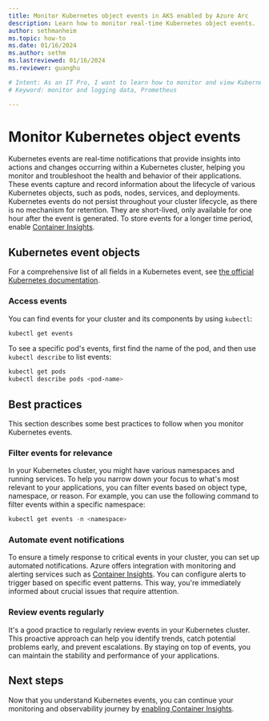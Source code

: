 ```yaml
---
title: Monitor Kubernetes object events in AKS enabled by Azure Arc
description: Learn how to monitor real-time Kubernetes object events.
author: sethmanheim
ms.topic: how-to
ms.date: 01/16/2024
ms.author: sethm 
ms.lastreviewed: 01/16/2024
ms.reviewer: guanghu

# Intent: As an IT Pro, I want to learn how to monitor and view Kubernetes object events for AKS.
# Keyword: monitor and logging data, Prometheus

---
```


# Monitor Kubernetes object events

Kubernetes events are real-time notifications that provide insights into actions and changes occurring within a Kubernetes cluster, helping you monitor and troubleshoot the health and behavior of their applications. These events capture and record information about the lifecycle of various Kubernetes objects, such as pods, nodes, services, and deployments. Kubernetes events do not persist throughout your cluster lifecycle, as there is no mechanism for retention. They are short-lived, only available for one hour after the event is generated. To store events for a longer time period, enable [Container Insights](/azure/azure-monitor/containers/kubernetes-monitoring-enable).

## Kubernetes event objects

For a comprehensive list of all fields in a Kubernetes event, see [the official Kubernetes documentation](https://kubernetes.io/docs/reference/kubernetes-api/cluster-resources/event-v1/).

### Access events

You can find events for your cluster and its components by using `kubectl`:

```powershell
kubectl get events
```

To see a specific pod's events, first find the name of the pod, and then use `kubectl describe` to list events:

```powershell
kubectl get pods
kubectl describe pods <pod-name>
```

## Best practices

This section describes some best practices to follow when you monitor Kubernetes events.

### Filter events for relevance

In your Kubernetes cluster, you might have various namespaces and running services. To help you narrow down your focus to what's most relevant to your applications, you can filter events based on object type, namespace, or reason. For example, you can use the following command to filter events within a specific namespace:

```powershell
kubectl get events -n <namespace>
```

### Automate event notifications

To ensure a timely response to critical events in your cluster, you can set up automated notifications. Azure offers integration with monitoring and alerting services such as [Container Insights](/azure/azure-monitor/containers/kubernetes-monitoring-enable). You can configure alerts to trigger based on specific event patterns. This way, you're immediately informed about crucial issues that require attention.

### Review events regularly

It's a good practice to regularly review events in your Kubernetes cluster. This proactive approach can help you identify trends, catch potential problems early, and prevent escalations. By staying on top of events, you can maintain the stability and performance of your applications.

## Next steps

Now that you understand Kubernetes events, you can continue your monitoring and observability journey by [enabling Container Insights](/azure/azure-monitor/containers/kubernetes-monitoring-enable).
